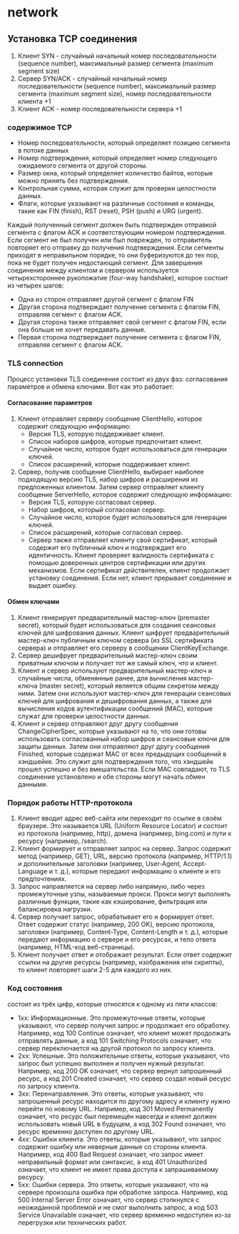 # network

## Установка TCP соединения

1. Клиент SYN - случайный начальный номер последовательности (sequence number), максимальный размер сегмента (maximum segment size)
2. Сервер SYN/ACK - случайный начальный номер последовательности (sequence number), максимальный размер сегмента (maximum segment size), номер последовательности клиента +1
3. Клиент ACK - номер последовательности сервера +1

### содержимое TCP

- Номер последовательности, который определяет позицию сегмента в потоке данных
- Номер подтверждения, который определяет номер следующего ожидаемого сегмента от другой стороны.
- Размер окна, который определяет количество байтов, которые можно принять без подтверждения.
- Контрольная сумма, которая служит для проверки целостности данных.
- Флаги, которые указывают на различные состояния и команды, такие как FIN (finish), RST (reset), PSH (push) и URG (urgent).

Каждый полученный сегмент должен быть подтвержден отправкой сегмента с флагом ACK и соответствующим номером подтверждения. Если сегмент не был получен или был поврежден, то отправитель повторяет его отправку до получения подтверждения. Если сегменты приходят в неправильном порядке, то они буферизуются до тех пор, пока не будет получен недостающий сегмент.
Для завершения соединения между клиентом и сервером используется четырехстороннее рукопожатие (four-way handshake), которое состоит из четырех шагов:

- Одна из сторон отправляет другой сегмент с флагом FIN
- Другая сторона подтверждает получение сегмента с флагом FIN, отправляя сегмент с флагом ACK.
- Другая сторона также отправляет свой сегмент с флагом FIN, если она больше не хочет передавать данные.
- Первая сторона подтверждает получение сегмента с флагом FIN, отправляя сегмент с флагом ACK.

### TLS connection

Процесс установки TLS соединения состоит из двух фаз: согласования параметров и обмена ключами. Вот как это работает:

#### Согласование параметров

1. Клиент отправляет серверу сообщение ClientHello, которое содержит следующую информацию:
   - Версия TLS, которую поддерживает клиент.
   - Список наборов шифров, которые предпочитает клиент.
   - Случайное число, которое будет использоваться для генерации ключей.
   - Список расширений, которые поддерживает клиент.
2. Сервер, получив сообщение ClientHello, выбирает наиболее подходящую версию TLS, набор шифров и расширения из предложенных клиентом. Затем сервер отправляет клиенту сообщение ServerHello, которое содержит следующую информацию:
   - Версия TLS, которую согласовал сервер.
   - Набор шифров, который согласовал сервер.
   - Случайное число, которое будет использоваться для генерации ключей.
   - Список расширений, которые согласовал сервер.
   - Сервер также отправляет клиенту свой сертификат, который содержит его публичный ключ и подтверждает его идентичность. Клиент проверяет валидность сертификата с помощью доверенных центров сертификации или других механизмов. Если сертификат действителен, клиент продолжает установку соединения. Если нет, клиент прерывает соединение и выдает ошибку.

#### Обмен ключами

1. Клиент генерирует предварительный мастер-ключ (premaster secret), который будет использоваться для создания сеансовых ключей для шифрования данных. Клиент шифрует предварительный мастер-ключ публичным ключом сервера (из SSL сертификата сервера) и отправляет его серверу в сообщении ClientKeyExchange.
2. Сервер дешифрует предварительный мастер-ключ своим приватным ключом и получает тот же самый ключ, что и клиент.
3. Клиент и сервер используют предварительный мастер-ключ и случайные числа, обменянные ранее, для вычисления мастер-ключа (master secret), который является общим секретом между ними. Затем они используют мастер-ключ для генерации сеансовых ключей для шифрования и дешифрования данных, а также для вычисления кодов аутентификации сообщений (MAC), которые служат для проверки целостности данных.
4. Клиент и сервер отправляют друг другу сообщения ChangeCipherSpec, которые указывают на то, что они готовы использовать согласованный набор шифров и сеансовые ключи для защиты данных. Затем они отправляют друг другу сообщения Finished, которые содержат MAC от всех предыдущих сообщений в хэндшейке. Это служит для подтверждения того, что хэндшейк прошел успешно и без вмешательства. Если MAC совпадают, то TLS соединение установлено и обе стороны могут начать обмен данными.

### Порядок работы HTTP-протокола

1. Клиент вводит адрес веб-сайта или переходит по ссылке в своём браузере. Это называется URL (Uniform Resource Locator) и состоит из протокола (например, http), домена (например, bing.com) и пути к ресурсу (например, /search).
2. Клиент формирует и отправляет запрос на сервер. Запрос содержит метод (например, GET), URL, версию протокола (например, HTTP/1.1) и дополнительные заголовки (например, User-Agent, Accept-Language и т. д.), которые передают информацию о клиенте и его предпочтениях.
3. Запрос направляется на сервер либо напрямую, либо через промежуточные узлы, называемые прокси. Прокси могут выполнять различные функции, такие как кэширование, фильтрация или балансировка нагрузки.
4. Сервер получает запрос, обрабатывает его и формирует ответ. Ответ содержит статус (например, 200 OK), версию протокола, заголовки (например, Content-Type, Content-Length и т. д.), которые передают информацию о сервере и его ресурсах, и тело ответа (например, HTML-код веб-страницы).
5. Клиент получает ответ и отображает результат. Если ответ содержит ссылки на другие ресурсы (например, изображения или скрипты), то клиент повторяет шаги 2-5 для каждого из них.

### Код состояния

состоит из трёх цифр, которые относятся к одному из пяти классов:

- 1xx: Информационные. Это промежуточные ответы, которые указывают, что сервер получил запрос и продолжает его обработку. Например, код 100 Continue означает, что клиент может продолжать отправлять данные, а код 101 Switching Protocols означает, что сервер переключается на другой протокол по запросу клиента.
- 2xx: Успешные. Это положительные ответы, которые указывают, что запрос был успешно выполнен и получен нужный результат. Например, код 200 OK означает, что сервер вернул запрошенный ресурс, а код 201 Created означает, что сервер создал новый ресурс по запросу клиента.
- 3xx: Перенаправления. Это ответы, которые указывают, что запрошенный ресурс находится по другому адресу и клиенту нужно перейти по новому URL. Например, код 301 Moved Permanently означает, что ресурс был перемещён навсегда и клиент должен использовать новый URL в будущем, а код 302 Found означает, что ресурс временно доступен по другому URL.
- 4xx: Ошибки клиента. Это ответы, которые указывают, что запрос содержит ошибку или неверные данные со стороны клиента. Например, код 400 Bad Request означает, что запрос имеет неправильный формат или синтаксис, а код 401 Unauthorized означает, что клиент не имеет права доступа к запрашиваемому ресурсу.
- 5xx: Ошибки сервера. Это ответы, которые указывают, что на сервере произошла ошибка при обработке запроса. Например, код 500 Internal Server Error означает, что сервер столкнулся с неожиданной проблемой и не смог выполнить запрос, а код 503 Service Unavailable означает, что сервер временно недоступен из-за перегрузки или технических работ.